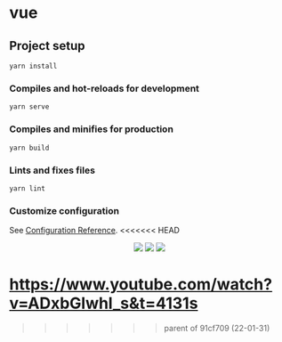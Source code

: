 # vue

## Project setup
```
yarn install
```

### Compiles and hot-reloads for development
```
yarn serve
```

### Compiles and minifies for production
```
yarn build
```

### Lints and fixes files
```
yarn lint
```

### Customize configuration
See [Configuration Reference](https://cli.vuejs.org/config/).
<<<<<<< HEAD

<p align='center'>
    <img src="https://img.shields.io/badge/Vue.js-v4.0.3-blue?logo=vue.js"/>
    <img src="https://img.shields.io/badge/React-v17.0.1-blue?logo=React"/>
    <img src="https://img.shields.io/badge/styled components-v5.2.1-pink?logo=react">

</p>

https://www.youtube.com/watch?v=ADxbGlwhl_s&t=4131s
=======
>>>>>>> parent of 91cf709 (22-01-31)
